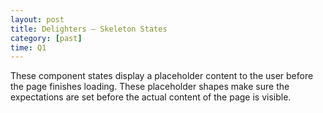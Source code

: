 ```yaml
---
layout: post
title: Delighters – Skeleton States
category: [past]
time: Q1
---
```


These component states display a placeholder content to the user before the page finishes loading. These placeholder shapes make sure the expectations are set before the actual content of the page is visible.
